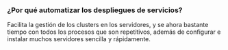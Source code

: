 ### ¿Por qué automatizar los despliegues de servicios?
Facilita la gestión de los clusters en los servidores, y se ahora bastante tiempo con todos los procesos que son repetitivos, además de configurar e instalar muchos servidores sencilla y rápidamente.
